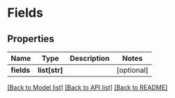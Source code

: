 # Fields

## Properties
Name | Type | Description | Notes
------------ | ------------- | ------------- | -------------
**fields** | **list[str]** |  | [optional] 

[[Back to Model list]](../registryDocs.md#documentation-for-models) [[Back to API list]](../registryDocs.md#documentation-for-api-endpoints) [[Back to README]](../registryDocs.md)



